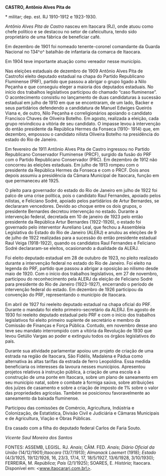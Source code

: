 **CASTRO, Antônio Alves Pita de**

\* militar; dep. est. RJ 1910-1912 e 1923-1930.

*Antônio Alves Pita de Castro* nasceu em Itaocara (RJ), onde atuou como
chefe político e se destacou no setor de cafeicultura, tendo sido
proprietário de uma fábrica de beneficiar café.

Em dezembro de 1901 foi nomeado tenente-coronel comandante da Guarda
Nacional no 134^o^ batalhão de infantaria da comarca de Itaocara.

Em 1904 teve importante atuação como vereador nesse município.

Nas eleições estaduais de dezembro de 1909 Antônio Alves Pita de
Castrofoi eleito deputado estadual na chapa do Partido Republicano
Fluminense (PRF), partido que passou a abrigar o grupo ligado a Nilo
Peçanha e que conseguiu eleger a maioria dos deputados estaduais. No
início dos trabalhos legislativos participou do chamado “caso
fluminense”. O acontecimento consistiu no lançamento de duas
candidaturas à sucessão estadual em julho de 1910 em que se encontraram,
de um lado, Backer e seus partidários defendendo a candidatura de Manuel
Edwiges Queirós Viana e, de outro, Nilo Peçanha e correligionários
apoiando o candidato Francisco Chaves de Oliveira Botelho. Em agosto,
realizada a eleição, cada grupo reivindicou a vitória de seu candidato.
O impasse levou à intervenção do então presidente da República Hermes da
Fonseca (1910- 1914) que, em dezembro, empossou o candidato nilista
Oliveira Botelho na presidência do estado do Rio de Janeiro.

Em fevereiro de 1911 Antônio Alves Pita de Castro ingressou no Partido
Republicano Conservador Fluminense (PRCF), surgido da fusão do PRF com o
Partido Republicano Conservador (PRC). Em dezembro de 1912 não concorreu
às eleições estaduais. Em julho de 1913 rompeu com o presidente da
República Hermes da Fonseca e com o PRCF. Dois anos depois assumiu a
presidência da Câmara Municipal de Itaocara, função em que permaneceu
até 1925.

O pleito para governador do estado do Rio de Janeiro em julho de 1922
foi palco de uma crise política, pois o candidato Raul Fernandes,
apoiado pelos nilistas, e Feliciano Sodré, apoiado pelos partidários de
Artur Bernardes, se declararam vencedores. Devido ao choque entre os
dois grupos, o presidente Bernardes decretou intervenção no estado.
Durante a intervenção federal, decretada em 10 de janeiro de 1923 pelo
então presidente da República Artur Bernardes (1922-1926), o estado foi
governado pelo interventor Aureliano Leal, que fechou a Assembleia
Legislativa do Estado do Rio de Janeiro (ALERJ) e anulou as eleições de
9 de julho de 1922 realizadas para a sucessão do então presidente
estadual Raul Veiga (1918-1922), quando os candidatos Raul Fernandes e
Feliciano Sodré declararam-se eleitos, ocasionando a dualidade da ALERJ.

Foi eleito deputado estadual em 28 de outubro de 1923, no pleito
realizado durante a intervenção federal no estado do Rio de Janeiro. Foi
eleito na legenda do PRF, partido que passou a abrigar a oposição ao
nilismo desde maio de 1920. Com o início dos trabalhos legislativos, em
27 de novembro, participou do reconhecimento pela ALERJ da eleição de
Feliciano Sodré para presidente do Rio de Janeiro (1923-1927),
encerrando o período de intervenção federal do estado. Em dezembro de
1926 participou da convenção do PRF, representando o município de
Itaocara.

Em abril de 1927 foi reeleito deputado estadual na chapa oficial do PRF.
Durante o mandato foi eleito primeiro-secretário da ALERJ. Em agosto de
1930 foi reeleito deputado estadual pelo PRF e com o início dos
trabalhos legislativos foi eleito primeiro suplente de secretário e
membro da Comissão de Finanças e Força Pública. Contudo, em novembro
desse ano teve seu mandato interrompido com a vitória da Revolução de
1930 que levou Getúlio Vargas ao poder e extinguiu todos os órgãos
legislativos do país.

Durante sua atividade parlamentar apoiou um projeto de criação de uma
estrada na região de Itaocara, São Fidélis, Madalena e Pádua como
alternativa às altas tarifas da estrada de ferro Leopoldina. Essa medida
beneficiaria os interesses da lavoura nesses municípios. Apresentou
projetos relativos à instrução pública, à criação de uma escola e à
construção de uma ponte em Itaocara, sobre um plano de saneamento em seu
município natal, sobre o combate à formiga saúva, sobre atribuições dos
juízes de casamento e sobre a criação de imposto de 1% sobre o valor das
propriedades agrícolas. Também se posicionou favoravelmente ao
saneamento da baixada fluminense.

Participou das comissões de Comércio, Agricultura, Indústria e
Colonização, de Estatística, Divisão Civil e Judiciária e Câmaras
Municipais e de Agricultura, Viação e Obras Públicas.

Era casado com a filha do deputado federal Carlos de Faria Souto.

*Vicente Saul Moreira dos Santos*

FONTES: ASSEMB, LEGISL. RJ. *Anais*; CÂM. FED. *Anais*; *Diário Oficial
da União* (14/12/1901);*Itaocara* (13/7/1913); *Almanack Laemert*
(1918); *Estado* (4/3/1925, 19/12/1926, 16, 23/3, 17/4, 17, 18/5/1927,
13/6/1928, 3/10/1930); FERREIRA, M. *República*; *País* (2/1/1925);
SOARES, E. *História*; Itaocara. Disponível em:
\<www.itaocararj.com.br\>.
